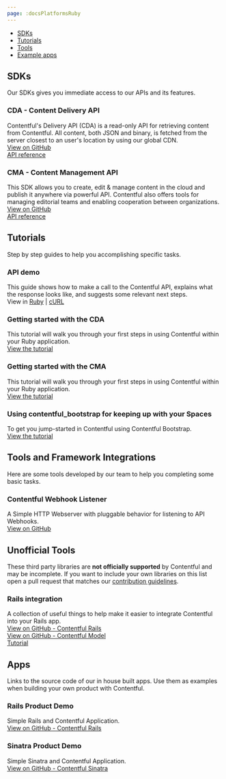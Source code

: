 ```yaml
---
page: :docsPlatformsRuby
---
```


- [SDKs](#sdks)
- [Tutorials](#tutorials)
- [Tools](#tools-and-framework-integrations)
- [Example apps](#apps)

## SDKs
Our SDKs gives you immediate access to our APIs and its features.

### CDA - Content Delivery API
Contentful's Delivery API (CDA) is a read-only API for retrieving content from Contentful. All content, both JSON and binary, is fetched from the server closest to an user's location by using our global CDN.<br>
[View on GitHub](https://github.com/contentful/contentful.rb)<br>
[API reference](http://www.rubydoc.info/gems/contentful/)

### CMA - Content Management API
This SDK allows you to create, edit & manage content in the cloud and publish it anywhere via powerful API. Contentful also offers tools for managing editorial teams and enabling cooperation between organizations.<br>
[View on GitHub](https://github.com/contentful/contentful-management.rb/)<br>
[API reference](http://www.rubydoc.info/gems/contentful-management/)

## Tutorials
Step by step guides to help you accomplishing specific tasks.

### API demo
This guide shows how to make a call to the Contentful API, explains what the response looks like, and suggests some relevant next steps.<br>
View in [Ruby](/developers/api-demo/ruby/) |
[cURL](/developers/api-demo/curl/)

### Getting started with the CDA
This tutorial will walk you through your first steps in using Contentful within your Ruby application.<br>
[View the tutorial](/developers/docs/ruby/tutorials/getting-started-with-contentful-and-ruby/)

### Getting started with the CMA
This tutorial will walk you through your first steps in using Contentful within your Ruby application.<br>
[View the tutorial](/blog/2014/08/19/introducing-the-content-management-gem/)

### Using contentful_bootstrap for keeping up with your Spaces
To get you jump-started in Contentful using Contentful Bootstrap.<br>
[View the tutorial](/developers/docs/ruby/tutorials/using-contentful-bootstrap-for-keeping-up-with-your-spaces/)

## Tools and Framework Integrations
Here are some tools developed by our team to help you completing some basic tasks.

### Contentful Webhook Listener
A Simple HTTP Webserver with pluggable behavior for listening to API Webhooks.<br>
[View on GitHub](https://github.com/contentful/contentful-webhook-listener.rb)

## Unofficial Tools

These third party libraries are **not officially supported** by Contentful and may be incomplete. If you want to include your own libraries on this list open a pull request that matches our [contribution guidelines](https://github.com/contentful-labs/awesome-contentful/blob/master/CONTRIBUTING.md).<br>

### Rails integration
A collection of useful things to help make it easier to integrate Contentful into your Rails app.<br>
[View on GitHub - Contentful Rails](https://github.com/contentful/contentful_rails)<br>
[View on GitHub - Contentful Model](https://github.com/contentful/contentful_model)<br>
[Tutorial](/blog/2015/02/23/contentfulmodel-and-contentfulrails-ruby-gems-help-building-ruby-apps-faster/)

## Apps
Links to the source code of our in house built apps. Use them as examples when building your own product with Contentful.

### Rails Product Demo
Simple Rails and Contentful Application.<br>
[View on GitHub - Contentful Rails](https://github.com/contentful/contentful_rails_tutorial)<br>

### Sinatra Product Demo
Simple Sinatra and Contentful Application.<br>
[View on GitHub - Contentful Sinatra](https://github.com/contentful/contentful_sinatra_tutorial)<br>
